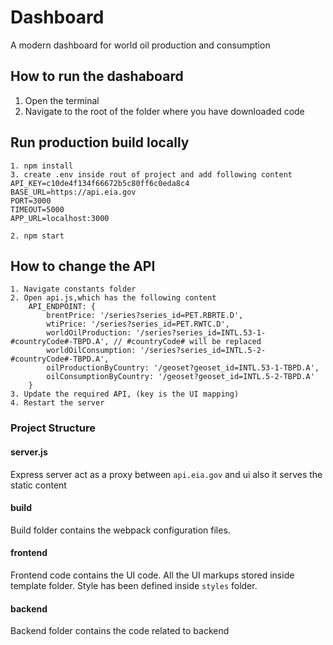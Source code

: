 # Dashboard
A modern dashboard for world oil production and consumption

## How to run the dashaboard
1. Open the terminal
2. Navigate to the root of the folder where you have downloaded code

## Run production build locally
```
1. npm install
3. create .env inside rout of project and add following content
API_KEY=c10de4f134f66672b5c80ff6c0eda8c4
BASE_URL=https://api.eia.gov
PORT=3000
TIMEOUT=5000
APP_URL=localhost:3000

2. npm start
```

## How to change the API
```
1. Navigate constants folder
2. Open api.js,which has the following content
    API_ENDPOINT: {
        brentPrice: '/series?series_id=PET.RBRTE.D',
        wtiPrice: '/series?series_id=PET.RWTC.D',
        worldOilProduction: '/series?series_id=INTL.53-1-#countryCode#-TBPD.A', // #countryCode# will be replaced
        worldOilConsumption: '/series?series_id=INTL.5-2-#countryCode#-TBPD.A',
        oilProductionByCountry: '/geoset?geoset_id=INTL.53-1-TBPD.A',
        oilConsumptionByCountry: '/geoset?geoset_id=INTL.5-2-TBPD.A'
    }
3. Update the required API, (key is the UI mapping)
4. Restart the server
```
### Project Structure
#### server.js
Express server act as a proxy between ``api.eia.gov`` and ui also it serves the static content
#### build
Build folder contains the webpack configuration files.
#### frontend
Frontend code contains the UI code. All the UI markups stored inside template folder. Style has been defined inside `styles` folder.
#### backend
Backend folder contains the code related to backend

